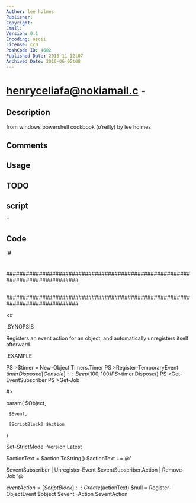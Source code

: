 ```yaml
---
Author: lee holmes
Publisher: 
Copyright: 
Email: 
Version: 0.1
Encoding: ascii
License: cc0
PoshCode ID: 4602
Published Date: 2016-11-12t07
Archived Date: 2016-06-05t08
---
```


# henryceliafa@nokiamail.c - 

## Description

from windows powershell cookbook (o’reilly) by lee holmes

## Comments



## Usage



## TODO



## script

``

## Code

`#
 #
 ##############################################################################
 ##
 ##
 ##
 ##############################################################################
 
 <#
 
 .SYNOPSIS
 
 Registers an event action for an object, and automatically unregisters
 itself afterward.
 
 .EXAMPLE
 
 PS >$timer = New-Object Timers.Timer
 PS >Register-TemporaryEvent $timer Disposed { [Console]::Beep(100,100) }
 PS >$timer.Dispose()
 PS >Get-EventSubscriber
 PS >Get-Job
 
 #>
 
 param(
     $Object,
 
     $Event,
 
     [ScriptBlock] $Action
 )
 
 Set-StrictMode -Version Latest
 
 $actionText = $action.ToString()
 $actionText += @'
 
 $eventSubscriber | Unregister-Event
 $eventSubscriber.Action | Remove-Job
 '@
 
 $eventAction = [ScriptBlock]::Create($actionText)
 $null = Register-ObjectEvent $object $event -Action $eventAction
`

